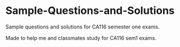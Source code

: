 # Sample-Questions-and-Solutions
Sample questions and solutions for CA116 semester one exams. 

Made to help me and classmates study for CA116 sem1 exams.
